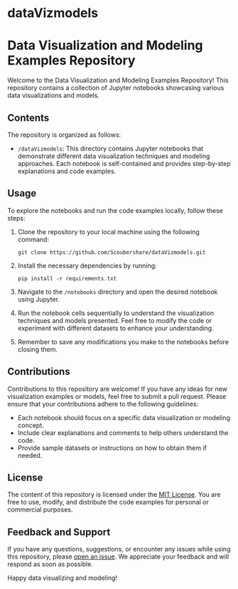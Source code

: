 # dataVizmodels

# Data Visualization and Modeling Examples Repository

Welcome to the Data Visualization and Modeling Examples Repository! This repository contains a collection of Jupyter notebooks showcasing various data visualizations and models.

## Contents

The repository is organized as follows:

- `/dataVizmodels`: This directory contains Jupyter notebooks that demonstrate different data visualization techniques and modeling approaches. Each notebook is self-contained and provides step-by-step explanations and code examples.

## Usage

To explore the notebooks and run the code examples locally, follow these steps:

1. Clone the repository to your local machine using the following command:
   ```
   git clone https://github.com/Scoubershare/dataVizmodels.git
   ```

2. Install the necessary dependencies by running:
   ```
   pip install -r requirements.txt
   ```

3. Navigate to the `/notebooks` directory and open the desired notebook using Jupyter.

4. Run the notebook cells sequentially to understand the visualization techniques and models presented. Feel free to modify the code or experiment with different datasets to enhance your understanding.

5. Remember to save any modifications you make to the notebooks before closing them.

## Contributions

Contributions to this repository are welcome! If you have any ideas for new visualization examples or models, feel free to submit a pull request. Please ensure that your contributions adhere to the following guidelines:

- Each notebook should focus on a specific data visualization or modeling concept.
- Include clear explanations and comments to help others understand the code.
- Provide sample datasets or instructions on how to obtain them if needed.

## License

The content of this repository is licensed under the [MIT License](LICENSE). You are free to use, modify, and distribute the code examples for personal or commercial purposes.

## Feedback and Support

If you have any questions, suggestions, or encounter any issues while using this repository, please [open an issue](https://github.com/your-username/data-visualization-examples/issues). We appreciate your feedback and will respond as soon as possible.

Happy data visualizing and modeling!
